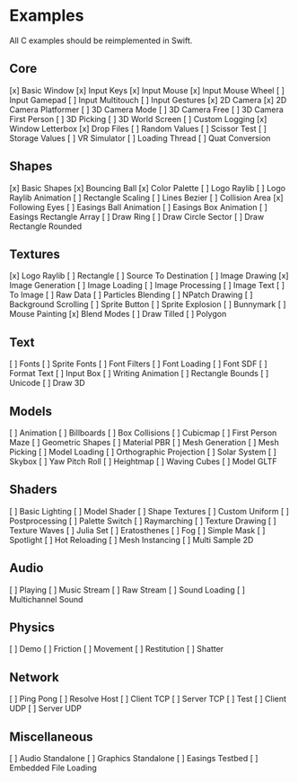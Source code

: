 # Examples

All C examples should be reimplemented in Swift.

## Core

[x] Basic Window
[x] Input Keys
[x] Input Mouse
[x] Input Mouse Wheel
[ ] Input Gamepad
[ ] Input Multitouch
[ ] Input Gestures
[x] 2D Camera
[x] 2D Camera Platformer
[ ] 3D Camera Mode
[ ] 3D Camera Free
[ ] 3D Camera First Person
[ ] 3D Picking
[ ] 3D World Screen
[ ] Custom Logging
[x] Window Letterbox
[x] Drop Files
[ ] Random Values
[ ] Scissor Test
[ ] Storage Values
[ ] VR Simulator
[ ] Loading Thread
[ ] Quat Conversion

## Shapes

[x] Basic Shapes
[x] Bouncing Ball
[x] Color Palette
[ ] Logo Raylib
[ ] Logo Raylib Animation
[ ] Rectangle Scaling
[ ] Lines Bezier
[ ] Collision Area
[x] Following Eyes
[ ] Easings Ball Animation
[ ] Easings Box Animation
[ ] Easings Rectangle Array
[ ] Draw Ring
[ ] Draw Circle Sector
[ ] Draw Rectangle Rounded

## Textures

[x] Logo Raylib
[ ] Rectangle
[ ] Source To Destination
[ ] Image Drawing
[x] Image Generation
[ ] Image Loading
[ ] Image Processing
[ ] Image Text
[ ] To Image
[ ] Raw Data
[ ] Particles Blending
[ ] NPatch Drawing
[ ] Background Scrolling
[ ] Sprite Button
[ ] Sprite Explosion
[ ] Bunnymark
[ ] Mouse Painting
[x] Blend Modes
[ ] Draw Tilled
[ ] Polygon

## Text

[ ] Fonts
[ ] Sprite Fonts
[ ] Font Filters
[ ] Font Loading
[ ] Font SDF
[ ] Format Text
[ ] Input Box
[ ] Writing Animation
[ ] Rectangle Bounds
[ ] Unicode
[ ] Draw 3D

## Models

[ ] Animation
[ ] Billboards
[ ] Box Collisions
[ ] Cubicmap
[ ] First Person Maze
[ ] Geometric Shapes
[ ] Material PBR
[ ] Mesh Generation
[ ] Mesh Picking
[ ] Model Loading
[ ] Orthographic Projection
[ ] Solar System
[ ] Skybox
[ ] Yaw Pitch Roll
[ ] Heightmap
[ ] Waving Cubes
[ ] Model GLTF

## Shaders

[ ] Basic Lighting
[ ] Model Shader
[ ] Shape Textures
[ ] Custom Uniform
[ ] Postprocessing
[ ] Palette Switch
[ ] Raymarching
[ ] Texture Drawing
[ ] Texture Waves
[ ] Julia Set
[ ] Eratosthenes
[ ] Fog
[ ] Simple Mask
[ ] Spotlight
[ ] Hot Reloading
[ ] Mesh Instancing
[ ] Multi Sample 2D

## Audio

[ ] Playing
[ ] Music Stream
[ ] Raw Stream
[ ] Sound Loading
[ ] Multichannel Sound

## Physics

[ ] Demo
[ ] Friction
[ ] Movement
[ ] Restitution
[ ] Shatter

## Network

[ ] Ping Pong
[ ] Resolve Host
[ ] Client TCP
[ ] Server TCP
[ ] Test
[ ] Client UDP
[ ] Server UDP

## Miscellaneous

[ ] Audio Standalone
[ ] Graphics Standalone
[ ] Easings Testbed
[ ] Embedded File Loading
